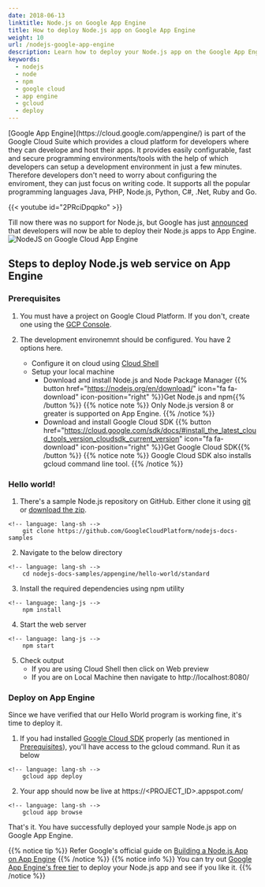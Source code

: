```yaml
---
date: 2018-06-13
linktitle: Node.js on Google App Engine
title: How to deploy Node.js app on Google App Engine
weight: 10
url: /nodejs-google-app-engine
description: Learn how to deploy your Node.js app on the Google App Engine.
keywords:
  - nodejs
  - node
  - npm
  - google cloud
  - app engine
  - gcloud
  - deploy
---
```

<meta property="og:image" content="https://tutswiki.com/images/nodejs-google-cloud.png"/>
[Google App Engine](https://cloud.google.com/appengine/) is part of the Google Cloud Suite which provides a cloud platform for developers where they can develope and host their apps. It provides easily configurable, fast and secure programming environments/tools with the help of which developers can setup a development environment in just a few minutes. Therefore developers don't need to worry about configuring the enviroment, they can just focus on writing code. It supports all the popular programming languages Java, PHP, Node.js, Python, C#, .Net, Ruby and Go.

{{< youtube id="2PRciDpqpko" >}}

Till now there was no support for Node.js, but Google has just [announced](https://cloudplatform.googleblog.com/2018/06/Now-you-can-deploy-your-Node-js-app-to-App-Engine-standard-environment.html) that developers will now be able to deploy their Node.js apps to App Engine.
![NodeJS on Google Cloud App Engine](/images/nodejs-google-cloud.png "NodeJs on Google Cloud")
## Steps to deploy Node.js web service on App Engine

### Prerequisites

   1. You must have a project on Google Cloud Platform. If you don't, create one using the [GCP Console](https://console.cloud.google.com/projectselector/appengine/create?lang=nodejs&st=true&_ga=2.136419507.-245729952.1528854239).

   2. The development environemnt should be configured. You have 2 options here.
      * Configure it on cloud using [Cloud Shell](https://console.cloud.google.com/appengine?cloudshell=true&_ga=2.72119440.-245729952.1528854239)
	  * Setup your local machine
	     * Download and install Node.js and Node Package Manager {{% button href="https://nodejs.org/en/download/" icon="fa fa-download" icon-position="right" %}}Get Node.js and npm{{% /button %}}
		 {{% notice note %}}
Only Node.js version 8 or greater is supported on App Engine.
		{{% /notice %}}
		* Download and install Google Cloud SDK {{% button href="https://cloud.google.com/sdk/docs/#install_the_latest_cloud_tools_version_cloudsdk_current_version" icon="fa fa-download" icon-position="right" %}}Get Google Cloud SDK{{% /button %}}
		 {{% notice note %}}
Google Cloud SDK also installs gcloud command line tool.
		{{% /notice %}}


### Hello world!

   1. There's a sample Node.js repository on GitHub. Either clone it using [git](https://www.youtube.com/watch?v=kTXksoxWClw&list=PLndX_e9bdotV7vq2NoTwR0OPCNaA9jBEN&index=10) or [download the zip](https://github.com/GoogleCloudPlatform/nodejs-docs-samples/archive/master.zip).

    <!-- language: lang-sh -->
        git clone https://github.com/GoogleCloudPlatform/nodejs-docs-samples
   2. Navigate to the below directory

    <!-- language: lang-sh -->
        cd nodejs-docs-samples/appengine/hello-world/standard
   3. Install the required dependencies using npm utility
   
    <!-- language: lang-js -->
	    npm install
   4. Start the web server
   
    <!-- language: lang-js -->
	    npm start
   5. Check output
       * If you are using Cloud Shell then click on Web preview
	   * If you are on Local Machine then navigate to http://localhost:8080/
		
### Deploy on App Engine

Since we have verified that our Hello World program is working fine, it's time to deploy it.

   1. If you had installed [Google Cloud SDK](https://cloud.google.com/sdk/) properly (as mentioned in [Prerequisites](#prerequisites)), you'll have access to the gcloud command. Run it as below

    <!-- language: lang-sh -->
        gcloud app deploy

   2. Your app should now be live at https://&lt;PROJECT_ID&gt;.appspot.com/
   
    <!-- language: lang-sh -->
        gcloud app browse   
   
That's it. You have successfully deployed your sample Node.js app on Google App Engine.

{{% notice tip %}}
Refer Google's official guide on [Building a Node.js App on App Engine](https://cloud.google.com/appengine/docs/standard/nodejs/building-app/)
{{% /notice %}}
{{% notice info %}}
You can try out [Google App Engine's free tier](
https://cloud.google.com/free/docs/always-free-usage-limits) to deploy your Node.js app and see if you like it.
{{% /notice %}}

<style>
div.notices {
margin: 0.3rem 0;
</style>